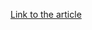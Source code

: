 [Link to the article](https://fortinet.com/blog/threat-research/predict-threats-and-secure-networks-with-epss)
